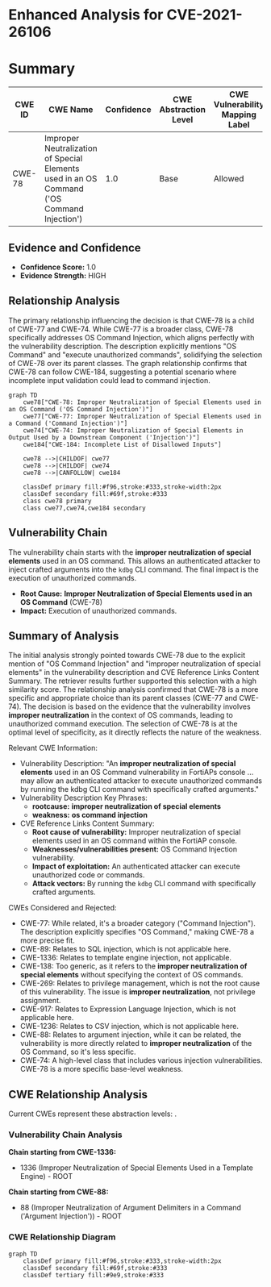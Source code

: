 # Enhanced Analysis for CVE-2021-26106

# Summary
| CWE ID | CWE Name | Confidence | CWE Abstraction Level | CWE Vulnerability Mapping Label | CWE-Vulnerability Mapping Notes |
|---|---|---|---|---|---|
| CWE-78 | Improper Neutralization of Special Elements used in an OS Command ('OS Command Injection') | 1.0 | Base | Allowed | Primary CWE |

## Evidence and Confidence

*   **Confidence Score:** 1.0
*   **Evidence Strength:** HIGH

## Relationship Analysis
The primary relationship influencing the decision is that CWE-78 is a child of CWE-77 and CWE-74. While CWE-77 is a broader class, CWE-78 specifically addresses OS Command Injection, which aligns perfectly with the vulnerability description. The description explicitly mentions "OS Command" and "execute unauthorized commands", solidifying the selection of CWE-78 over its parent classes. The graph relationship confirms that CWE-78 can follow CWE-184, suggesting a potential scenario where incomplete input validation could lead to command injection.

```mermaid
graph TD
    cwe78["CWE-78: Improper Neutralization of Special Elements used in an OS Command ('OS Command Injection')"]
    cwe77["CWE-77: Improper Neutralization of Special Elements used in a Command ('Command Injection')"]
    cwe74["CWE-74: Improper Neutralization of Special Elements in Output Used by a Downstream Component ('Injection')"]
    cwe184["CWE-184: Incomplete List of Disallowed Inputs"]
    
    cwe78 -->|CHILDOF| cwe77
    cwe78 -->|CHILDOF| cwe74
    cwe78 -->|CANFOLLOW| cwe184

    classDef primary fill:#f96,stroke:#333,stroke-width:2px
    classDef secondary fill:#69f,stroke:#333
    class cwe78 primary
    class cwe77,cwe74,cwe184 secondary
```

## Vulnerability Chain
The vulnerability chain starts with the **improper neutralization of special elements** used in an OS command. This allows an authenticated attacker to inject crafted arguments into the `kdbg` CLI command. The final impact is the execution of unauthorized commands.
  - **Root Cause:** **Improper Neutralization of Special Elements used in an OS Command** (CWE-78)
  - **Impact:** Execution of unauthorized commands.

## Summary of Analysis
The initial analysis strongly pointed towards CWE-78 due to the explicit mention of "OS Command Injection" and "improper neutralization of special elements" in the vulnerability description and CVE Reference Links Content Summary. The retriever results further supported this selection with a high similarity score. The relationship analysis confirmed that CWE-78 is a more specific and appropriate choice than its parent classes (CWE-77 and CWE-74). The decision is based on the evidence that the vulnerability involves **improper neutralization** in the context of OS commands, leading to unauthorized command execution. The selection of CWE-78 is at the optimal level of specificity, as it directly reflects the nature of the weakness.

Relevant CWE Information:
- Vulnerability Description: "An **improper neutralization of special elements** used in an OS Command vulnerability in FortiAPs console ... may allow an authenticated attacker to execute unauthorized commands by running the kdbg CLI command with specifically crafted arguments."
- Vulnerability Description Key Phrases:
  - **rootcause:** **improper neutralization of special elements**
  - **weakness:** **os command injection**
- CVE Reference Links Content Summary:
  - **Root cause of vulnerability:** Improper neutralization of special elements used in an OS command within the FortiAP console.
  - **Weaknesses/vulnerabilities present:** OS Command Injection vulnerability.
  - **Impact of exploitation:** An authenticated attacker can execute unauthorized code or commands.
  - **Attack vectors:** By running the `kdbg` CLI command with specifically crafted arguments.

CWEs Considered and Rejected:

*   CWE-77: While related, it's a broader category ("Command Injection"). The description explicitly specifies "OS Command," making CWE-78 a more precise fit.
*   CWE-89: Relates to SQL injection, which is not applicable here.
*   CWE-1336: Relates to template engine injection, not applicable.
*   CWE-138: Too generic, as it refers to the **improper neutralization of special elements** without specifying the context of OS commands.
*   CWE-269: Relates to privilege management, which is not the root cause of this vulnerability. The issue is **improper neutralization**, not privilege assignment.
*   CWE-917: Relates to Expression Language Injection, which is not applicable here.
*   CWE-1236: Relates to CSV injection, which is not applicable here.
*   CWE-88: Relates to argument injection, while it can be related, the vulnerability is more directly related to **improper neutralization** of the OS Command, so it's less specific.
*   CWE-74: A high-level class that includes various injection vulnerabilities. CWE-78 is a more specific base-level weakness.


## CWE Relationship Analysis

Current CWEs represent these abstraction levels: .


### Vulnerability Chain Analysis

**Chain starting from CWE-1336:**
- 1336 (Improper Neutralization of Special Elements Used in a Template Engine) - ROOT


**Chain starting from CWE-88:**
- 88 (Improper Neutralization of Argument Delimiters in a Command ('Argument Injection')) - ROOT



### CWE Relationship Diagram

```mermaid
graph TD
    classDef primary fill:#f96,stroke:#333,stroke-width:2px
    classDef secondary fill:#69f,stroke:#333
    classDef tertiary fill:#9e9,stroke:#333
```